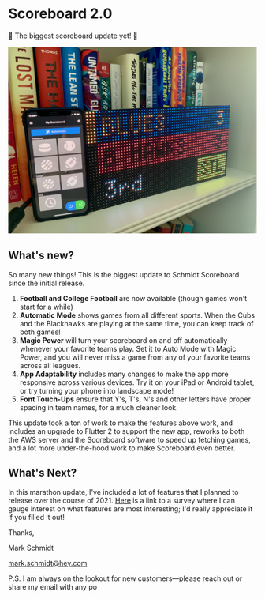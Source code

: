 # Scoreboard 2.0

🎉 The biggest scoreboard update yet! 🎉

![Scoreboard 2.0](assets/IMG_0145.jpeg)

## What's new?

So many new things! This is the biggest update to Schmidt Scoreboard since the initial release.

1. **Football and College Football** are now available (though games won't start for a while)
2. **Automatic Mode** shows games from all different sports. When the Cubs and the Blackhawks are playing at the same time, you can keep track of both games!
3. **Magic Power** will turn your scoreboard on and off automatically whenever your favorite teams play. Set it to Auto Mode with Magic Power, and you will never miss a game from any of your favorite teams across all leagues.
4. **App Adaptability** includes many changes to make the app more responsive across various devices. Try it on your iPad or Android tablet, or try turning your phone into landscape mode!
5. **Font Touch-Ups** ensure that Y's, T's, N's and other letters have proper spacing in team names, for a much cleaner look.

This update took a ton of work to make the features above work, and includes an upgrade to Flutter 2 to support the new app, reworks to both the AWS server and the Scoreboard software to speed up fetching games, and a lot more under-the-hood work to make Scoreboard even better.

## What's Next?

In this marathon update, I've included a lot of features that I planned to release over the course of 2021. [Here](https://4jqaknpki6r.typeform.com/to/jQbcwAn9) is a link to a survey where I can gauge interest on what features are most interesting; I'd really appreciate it if you filled it out!

Thanks,

Mark Schmidt

[mark.schmidt@hey.com](mark.schmidt@hey.com)

P.S. I am always on the lookout for new customers—please reach out or share my email with any po